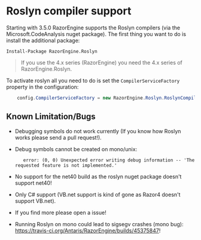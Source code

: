 
# Roslyn compiler support

Starting with 3.5.0 RazorEngine supports the Roslyn compilers (via the Microsoft.CodeAnalysis nuget package).
The first thing you want to do is install the additional package:

	Install-Package RazorEngine.Roslyn

> If you use the 4.x series (RazorEngine) you need the 4.x series of RazorEngine.Roslyn.

To activate roslyn all you need to do is set the `CompilerServiceFactory` property in the configuration:

```csharp
    config.CompilerServiceFactory = new RazorEngine.Roslyn.RoslynCompilerServiceFactory();
```

## Known Limitation/Bugs

- Debugging symbols do not work currently (If you know how Roslyn works please send a pull request!).
- Debug symbols cannot be created on mono/unix:

         error: (0, 0) Unexpected error writing debug information -- 'The requested feature is not implemented.'

- No support for the net40 build as the roslyn nuget package doesn't support net40!
- Only C# support (VB.net support is kind of gone as Razor4 doesn't support VB.net).
- If you find more please open a issue!
- Running Roslyn on mono could lead to sigsegv crashes (mono bug): https://travis-ci.org/Antaris/RazorEngine/builds/45375847!
